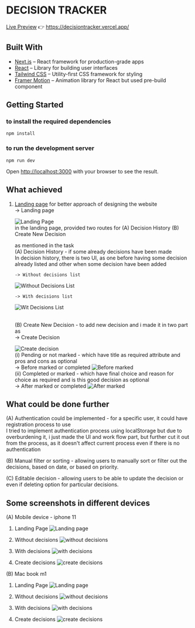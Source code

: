 # DECISION TRACKER

[Live Preview](https://decisiontracker.vercel.app/) 👉 https://decisiontracker.vercel.app/

## Built With

- [Next.js](https://nextjs.org/) – React framework for production-grade apps
- [React](https://reactjs.org/) – Library for building user interfaces
- [Tailwind CSS](https://tailwindcss.com/) – Utility-first CSS framework for styling
- [Framer Motion](https://www.framer.com/motion/) – Animation library for React but used pre-build component

## Getting Started

### to install the required dependencies

```
npm install
```

### to run the development server

```
npm run dev
```

Open [http://localhost:3000](http://localhost:3000) with your browser to see the result.

## What achieved

1.  [Landing page](https://decisiontracker.vercel.app/) for better approach of designing the website
    <br>
    -> Landing page

    ![Landing Page](./public/landing%20page.png)
    <br>
    in the landing page, provided two routes for (A) Decision History (B) Create New Decision
    <br>

    as mentioned in the task
    <br>
    (A) Decision History - if some already decisions have been made
    <br>
    In decision history, there is two UI, as one before having some decision already listed and other when some decision have been added

        -> Without decisions list

    ![Without Decisions List](./public/decision%20history%20page%20when%20no%20decisions%20are%20there.png)

        -> With decisions list

    ![Wit Decisions List](./public/decision%20history%20page%20when%20decisions%20are%20there.png)

       <br>
       (B) Create New Decision - to add new decision and i made it in two part as
       <br>
       -> Create Decision

    ![Create decision](./public/decision%20history%20page%20when%20no%20decisions%20are%20there.png)
    <br>
    (i) Pending or not marked - which have title as required attribute and pros and cons as optional
    <br>
    -> Before marked or completed
    ![Before marked ](./public/before%20decisiom%20marked.png)
    <br>
    (ii) Completed or marked - which have final choice and reason for choice as required and is this good decision as optional
    <br>
    -> After marked or completed
    ![After marked ](./public/after%20decisiom%20marked.png)

## What could be done further

(A) Authentication could be implemented - for a specific user, it could have registration process to use
<br>
I tried to implement authentication process using localStorage but due to overburdening it, i just made the UI and work flow part, but further cut it out from the process, as it doesn't affect current process even if there is no authentication

(B) Manual filter or sorting - allowing users to manually sort or filter out the decisions, based on date, or based on priority.

(C) Editable decision - allowing users to be able to update the decision or even if deleting option for particular decisions.

## Some screenshots in different devices

(A) Mobile device - iphone 11

1. Landing Page
   ![Landing page ](./public/iphone1.jpg)

2. Without decisions
   ![without decisions ](./public/iphone2.jpg)

3. With decisions
   ![with decisions ](./public/iphone4.jpg)

4. Create decisions
   ![create decisions ](./public/iphone3.jpg)

(B) Mac book m1

1. Landing Page
   ![Landing page ](./public/mac1.png)

2. Without decisions
   ![without decisions ](./public/mac2.png)

3. With decisions
   ![with decisions ](./public/mac4.png)

4. Create decisions
   ![create decisions ](./public/mac3.png)
